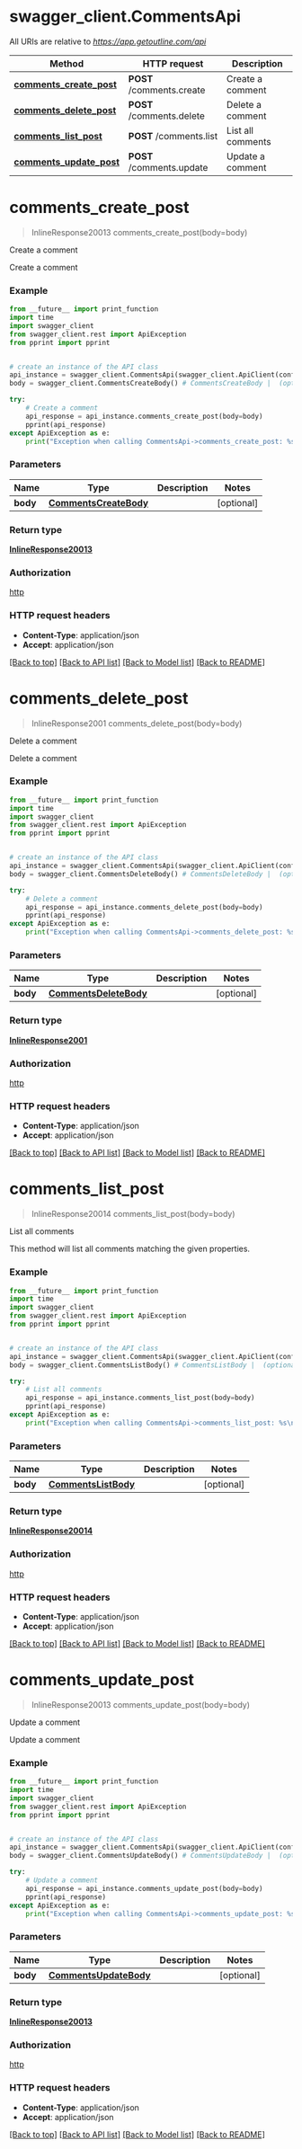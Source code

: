 # swagger_client.CommentsApi

All URIs are relative to *https://app.getoutline.com/api*

Method | HTTP request | Description
------------- | ------------- | -------------
[**comments_create_post**](CommentsApi.md#comments_create_post) | **POST** /comments.create | Create a comment
[**comments_delete_post**](CommentsApi.md#comments_delete_post) | **POST** /comments.delete | Delete a comment
[**comments_list_post**](CommentsApi.md#comments_list_post) | **POST** /comments.list | List all comments
[**comments_update_post**](CommentsApi.md#comments_update_post) | **POST** /comments.update | Update a comment

# **comments_create_post**
> InlineResponse20013 comments_create_post(body=body)

Create a comment

Create a comment

### Example
```python
from __future__ import print_function
import time
import swagger_client
from swagger_client.rest import ApiException
from pprint import pprint


# create an instance of the API class
api_instance = swagger_client.CommentsApi(swagger_client.ApiClient(configuration))
body = swagger_client.CommentsCreateBody() # CommentsCreateBody |  (optional)

try:
    # Create a comment
    api_response = api_instance.comments_create_post(body=body)
    pprint(api_response)
except ApiException as e:
    print("Exception when calling CommentsApi->comments_create_post: %s\n" % e)
```

### Parameters

Name | Type | Description  | Notes
------------- | ------------- | ------------- | -------------
 **body** | [**CommentsCreateBody**](CommentsCreateBody.md)|  | [optional] 

### Return type

[**InlineResponse20013**](InlineResponse20013.md)

### Authorization

[http](../README.md#http)

### HTTP request headers

 - **Content-Type**: application/json
 - **Accept**: application/json

[[Back to top]](#) [[Back to API list]](../README.md#documentation-for-api-endpoints) [[Back to Model list]](../README.md#documentation-for-models) [[Back to README]](../README.md)

# **comments_delete_post**
> InlineResponse2001 comments_delete_post(body=body)

Delete a comment

Delete a comment

### Example
```python
from __future__ import print_function
import time
import swagger_client
from swagger_client.rest import ApiException
from pprint import pprint


# create an instance of the API class
api_instance = swagger_client.CommentsApi(swagger_client.ApiClient(configuration))
body = swagger_client.CommentsDeleteBody() # CommentsDeleteBody |  (optional)

try:
    # Delete a comment
    api_response = api_instance.comments_delete_post(body=body)
    pprint(api_response)
except ApiException as e:
    print("Exception when calling CommentsApi->comments_delete_post: %s\n" % e)
```

### Parameters

Name | Type | Description  | Notes
------------- | ------------- | ------------- | -------------
 **body** | [**CommentsDeleteBody**](CommentsDeleteBody.md)|  | [optional] 

### Return type

[**InlineResponse2001**](InlineResponse2001.md)

### Authorization

[http](../README.md#http)

### HTTP request headers

 - **Content-Type**: application/json
 - **Accept**: application/json

[[Back to top]](#) [[Back to API list]](../README.md#documentation-for-api-endpoints) [[Back to Model list]](../README.md#documentation-for-models) [[Back to README]](../README.md)

# **comments_list_post**
> InlineResponse20014 comments_list_post(body=body)

List all comments

This method will list all comments matching the given properties.

### Example
```python
from __future__ import print_function
import time
import swagger_client
from swagger_client.rest import ApiException
from pprint import pprint


# create an instance of the API class
api_instance = swagger_client.CommentsApi(swagger_client.ApiClient(configuration))
body = swagger_client.CommentsListBody() # CommentsListBody |  (optional)

try:
    # List all comments
    api_response = api_instance.comments_list_post(body=body)
    pprint(api_response)
except ApiException as e:
    print("Exception when calling CommentsApi->comments_list_post: %s\n" % e)
```

### Parameters

Name | Type | Description  | Notes
------------- | ------------- | ------------- | -------------
 **body** | [**CommentsListBody**](CommentsListBody.md)|  | [optional] 

### Return type

[**InlineResponse20014**](InlineResponse20014.md)

### Authorization

[http](../README.md#http)

### HTTP request headers

 - **Content-Type**: application/json
 - **Accept**: application/json

[[Back to top]](#) [[Back to API list]](../README.md#documentation-for-api-endpoints) [[Back to Model list]](../README.md#documentation-for-models) [[Back to README]](../README.md)

# **comments_update_post**
> InlineResponse20013 comments_update_post(body=body)

Update a comment

Update a comment

### Example
```python
from __future__ import print_function
import time
import swagger_client
from swagger_client.rest import ApiException
from pprint import pprint


# create an instance of the API class
api_instance = swagger_client.CommentsApi(swagger_client.ApiClient(configuration))
body = swagger_client.CommentsUpdateBody() # CommentsUpdateBody |  (optional)

try:
    # Update a comment
    api_response = api_instance.comments_update_post(body=body)
    pprint(api_response)
except ApiException as e:
    print("Exception when calling CommentsApi->comments_update_post: %s\n" % e)
```

### Parameters

Name | Type | Description  | Notes
------------- | ------------- | ------------- | -------------
 **body** | [**CommentsUpdateBody**](CommentsUpdateBody.md)|  | [optional] 

### Return type

[**InlineResponse20013**](InlineResponse20013.md)

### Authorization

[http](../README.md#http)

### HTTP request headers

 - **Content-Type**: application/json
 - **Accept**: application/json

[[Back to top]](#) [[Back to API list]](../README.md#documentation-for-api-endpoints) [[Back to Model list]](../README.md#documentation-for-models) [[Back to README]](../README.md)

